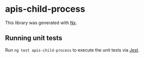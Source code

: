 # apis-child-process

This library was generated with [Nx](https://nx.dev).

## Running unit tests

Run `ng test apis-child-process` to execute the unit tests via [Jest](https://jestjs.io).
